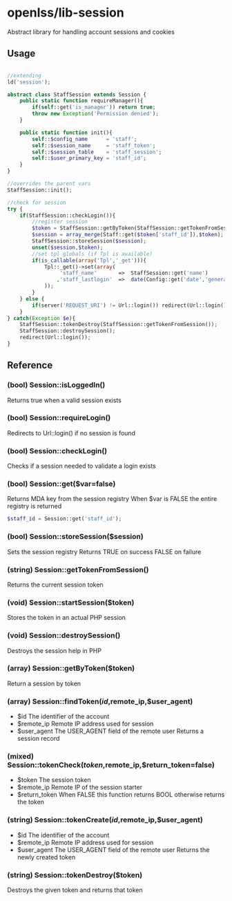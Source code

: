 openlss/lib-session
===========

Abstract library for handling account sessions and cookies

Usage
----
```php

//extending
ld('session');

abstract class StaffSession extends Session {
	public static function requireManager(){
		if(self::get('is_manager')) return true;
		throw new Exception('Permission denied');
	}

	public static function init(){
		self::$config_name		= 'staff';
		self::$session_name		= 'staff_token';
		self::$session_table	= 'staff_session';
		self::$user_primary_key	= 'staff_id';
	}
}

//overrides the parent vars
StaffSession::init();

//check for session
try {
	if(StaffSession::checkLogin()){
		//register session
		$token = StaffSession::getByToken(StaffSession::getTokenFromSession());
		$session = array_merge(Staff::get($token['staff_id']),$token);
		StaffSession::storeSession($session);
		unset($session,$token);
		//set tpl globals (if Tpl is available)
		if(is_callable(array('Tpl','_get'))){
			Tpl::_get()->set(array(
				 'staff_name'		=>	StaffSession::get('name')
				,'staff_lastlogin'	=>	date(Config::get('date','general_format'),StaffSession::get('last_login'))
			));
		}
	} else {
		if(server('REQUEST_URI') != Url::login()) redirect(Url::login());
	}
} catch(Exception $e){
	StaffSession::tokenDestroy(StaffSession::getTokenFromSession());
	StaffSession::destroySession();
	redirect(Url::login());
}
```

Reference
-----

### (bool) Session::isLoggedIn()
Returns true when a valid session exists

### (bool) Session::requireLogin()
Redirects to Url::login() if no session is found

### (bool) Session::checkLogin()
Checks if a session needed to validate a login exists

### (bool) Session::get($var=false)
Returns MDA key from the session registry
When $var is FALSE the entire registry is returned
```php
$staff_id = Session::get('staff_id');
```

### (bool) Session::storeSession($session)
Sets the session registry
Returns TRUE on success FALSE on failure

### (string) Session::getTokenFromSession()
Returns the current session token

### (void) Session::startSession($token)
Stores the token in an actual PHP session

### (void) Session::destroySession()
Destroys the session help in PHP

### (array) Session::getByToken($token)
Return a session by token

### (array) Session::findToken($id,$remote_ip,$user_agent)
  * $id				The identifier of the account
  * $remote_ip		Remote IP address used for session
  * $user_agent		The USER_AGENT field of the remote user
Returns a session record

### (mixed) Session::tokenCheck($token,$remote_ip,$return_token=false)
  * $token			The session token
  * $remote_ip		Remote IP of the session starter
  * $return_token	When FALSE this function returns BOOL otherwise returns the token

### (string) Session::tokenCreate($id,$remote_ip,$user_agent)
  * $id				The identifier of the account
  * $remote_ip		Remote IP address used for session
  * $user_agent		The USER_AGENT field of the remote user
Returns the newly created token

### (string) Session::tokenDestroy($token)
Destroys the given token and returns that token

